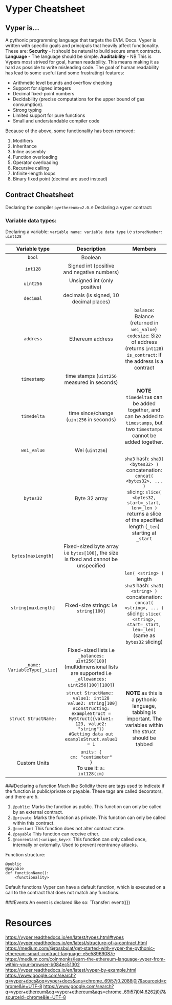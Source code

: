 # Vyper Cheatsheet

## Vyper is…
A pythonic programming language that targets the EVM. Docs.
Vyper is written with specific goals and principals that heavily affect functionality. These are:
**Security** - It should be natural to build secure smart contracts. 
**Language** - The language should be simple.
**Auditability** - NB This is Vypers most strived for goal, human readability. This means making it as hard as possible to write misleading code. The goal of human readability has lead to some useful (and some frustrating) features: 
* Arithmetic level bounds and overflow checking
* Support for signed integers
* Decimal fixed-point numbers
* Decidability (precise computations for the upper bound of gas consumption).
* Strong typing
* Limited support for pure functions
* Small and understandable compiler code

Because of the above, some functionality has been removed:
1. Modifiers
2. Inheritance
3. Inline assembly
4. Function overloading
5. Operator overloading
6. Recursive calling
7. Infinite-length loops
8. Binary fixed point (decimal are used instead)

## Contract Cheatsheet
Declaring the compiler
`pyethereum>=2.0.0`
Declaring a vyper contract:

### Variable data types:
Declaring a variable:
`variable name: variable data type`
i.e `storedNumber: uint128`

| Variable type | Description | Members |
|:-------------:|:-----------:|:-------:|
| `bool` | Boolean | |
| `int128` | Signed int (positive and negative numbers) | |
| `uint256` | Unsigned int (only positive) | | 
| `decimal` | decimals (is signed, 10 decimal places) | |
| `address` | Ethereum address | `balance`: Balance (returned in `wei_value`) <br> `codesize`: Size of address (returns `int128`) <br> `is_contract`: If the address is a contract |
| `timestamp` | time stamps (`uint256` measured in seconds) | | 
| `timedelta` | time since/change (`uint256` in seconds) | **NOTE** `timedelta`s can be added together, and can be added to `timestamps`, but two `timestamps` cannot be added together. | 
| `wei_value` | Wei (`uint256`) | | 
| `bytes32` | Byte 32 array | `sha3` hash: `sha3( <bytes32> )` <br> concatenation: `concat( <bytes32>, ... )` <br> slicing: `slice( <bytes32, start=_start, len=_len )` returns a slice of the specified length (`_len`) starting at `_start` |
| `bytes[maxLength]` | Fixed-sized byte array i.e `bytes[100]`, the size is fixed and cannot be unspecified | | 
| `string[maxLength]` | Fixed-size strings:  i.e `string[100]` | `len( <string> )` length <br> `sha3` hash: `sha3( <string> )` <br> concatenation: `concat( <string>, ... )` <br> slicing: `slice( <string>, start=_start, len=_len)` (same as `bytes32` slicing) |
| `_name: VariableType[_size]` | Fixed-sized lists i.e `_balances: uint256[100]` (multidimensional lists are supported i.e `_allowances: uint256[100][100]`) | |
| `struct StructName:` | `struct StructName: `<br>` value1: int128 `<br>` value2: string[100]`<br>`#Constructing:`<br>`exampleStruct = MyStruct({value1: 123, value2: "string"})`<br>`#Getting data out`<br>`exampleStruct.value1 = 1` | **NOTE** as this is a pythonic language, tabbing is important. The variables within the struct should be tabbed | 
| Custom Units | `units: {`<br>`cm: "centimeter"`<br>`}`<br> To use it: `a: int128(cm)` | |

###Declaring a function
Much like Solidity there are tags used to indicate if the function is public/private or payable. These tags are called decorators, and there are 5.

1. `@public`: Marks the function as public. This function can only be called by an external contract. 
2. `@private`: Marks the function as private. This function can only be called within this contract.
3. `@constant` This function does not alter contract state.
4. `@payable` This function can receive ether. 
5. `@nonrentant(<unique_key>)`: This function can only called once, internally or externally. Used to prevent reentrancy attacks.

Function structure:
```
@public
@payable 
def functionName():
    <functionality>
```

Default functions
Vyper can have a default function, which is executed on a call to the contract that does not match any functions. 


###Events
An event is declared like so:
`Transfer: event({})

# Resources
https://vyper.readthedocs.io/en/latest/types.html#types
https://vyper.readthedocs.io/en/latest/structure-of-a-contract.html
https://medium.com/@rossbulat/get-started-with-vyper-the-pythonic-ethereum-smart-contract-language-e5e58969087e
https://medium.com/coinmonks/learn-the-ethereum-language-vyper-from-within-your-browser-b084ec51302
https://vyper.readthedocs.io/en/latest/vyper-by-example.html
https://www.google.com/search?q=vyper+docs&oq=vyper+docs&aqs=chrome..69i57j0.2088j0j7&sourceid=chrome&ie=UTF-8
https://www.google.com/search?q=vyper+ethereum&oq=vyper+ethereum&aqs=chrome..69i57j0l4.6262j0j7&sourceid=chrome&ie=UTF-8